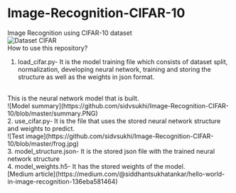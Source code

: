 # Image-Recognition-CIFAR-10
Image Recognition using CIFAR-10 dataset
<br/>
![Dataset CIFAR](https://github.com/sidvsukhi/Image-Recognition-CIFAR-10/blob/master/dataset.png)
<br/>
How to use this repository?
1. load_cifar.py- It is the model training file which consists of dataset split, normalization, developing neural network, training and storing the structure as well as the weights in json format.
<br/>
This is the neural network model that is built.
<br/>
![Model summary](https://github.com/sidvsukhi/Image-Recognition-CIFAR-10/blob/master/summary.PNG)
<br/>
2. use_cifar.py- It is the file that uses the stored neural network structure and weights to predict.
<br/>
![Test image](https://github.com/sidvsukhi/Image-Recognition-CIFAR-10/blob/master/frog.jpg)
<br/>
3. model_structure.json- It is the stored json file with the trained neural network structure
<br/>
4. model_weights.h5- It has the stored weights of the model.

<br/>
[Medium article](https://medium.com/@siddhantsukhatankar/hello-world-in-image-recognition-136eba581464)
<br/>
